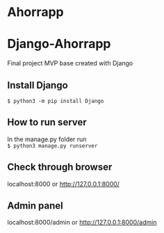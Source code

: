 # Ahorrapp

# Django-Ahorrapp
Final project MVP base created with Django

## Install Django
`$ python3 -m pip install Django`
## How to run server
In the manage.py folder run <br>
`$ python3 manage.py runserver`
## Check through browser
localhost:8000 or http://127.0.0.1:8000/
## Admin panel
localhost:8000/admin or http://127.0.0.1:8000/admin
